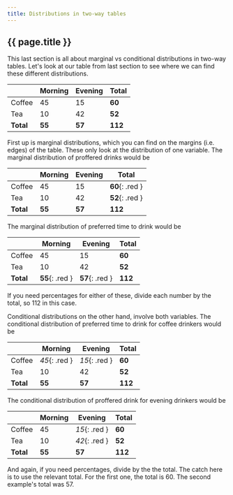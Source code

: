 ```yaml
---
title: Distributions in two-way tables
---
```


## {{ page.title }}

This last section is all about marginal vs conditional distributions in two-way tables. Let's look at our table from last section to see where we can find these different distributions.

|           | Morning | Evening | Total   |
| --------- | ------- | ------- | ------- |
| Coffee    | 45      | 15      | **60**  |
| Tea       | 10      | 42      | **52**  |
| **Total** | **55**  | **57**  | **112** |

First up is marginal distributions, which you can find on the margins (i.e. edges) of the table. These only look at the distribution of one variable. The marginal distribution of proffered drinks would be

|           | Morning | Evening | Total           |
| --------- | ------- | ------- | --------------- |
| Coffee    | 45      | 15      | **60**{: .red } |
| Tea       | 10      | 42      | **52**{: .red } |
| **Total** | **55**  | **57**  | **112**         |

The marginal distribution of preferred time to drink would be

|           | Morning         | Evening         | Total   |
| --------- | --------------- | --------------- | ------- |
| Coffee    | 45              | 15              | **60**  |
| Tea       | 10              | 42              | **52**  |
| **Total** | **55**{: .red } | **57**{: .red } | **112** |

If you need percentages for either of these, divide each number by the total, so 112 in this case.

Conditional distributions on the other hand, involve both variables. The conditional distribution of preferred time to drink for coffee drinkers would be

|           | Morning       | Evening       | Total   |
| --------- | ------------- | ------------- | ------- |
| Coffee    | *45*{: .red } | *15*{: .red } | **60**  |
| Tea       | 10            | 42            | **52**  |
| **Total** | **55**        | **57**        | **112** |

The conditional distribution of proffered drink for evening drinkers would be

|           | Morning | Evening       | Total   |
| --------- | ------- | ------------- | ------- |
| Coffee    | 45      | *15*{: .red } | **60**  |
| Tea       | 10      | *42*{: .red } | **52**  |
| **Total** | **55**  | **57**        | **112** |

And again, if you need percentages, divide by the the total. The catch here is to use the relevant total. For the first one, the total is 60. The second example's total was 57.
